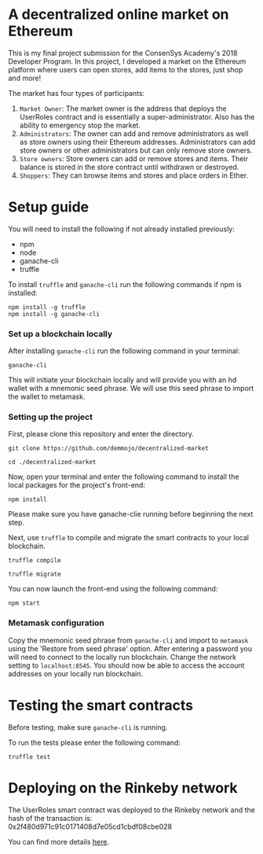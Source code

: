 
# A decentralized online market on Ethereum
This is my final project submission for the ConsenSys Academy's 2018 Developer Program. In this project, I developed a market on the Ethereum platform where users can open stores, add items to the stores, just shop and more! 

The market has four types of participants:

1. `Market Owner`: The market owner is the address that deploys the UserRoles contract and is essentially a super-administrator. Also has the ability to emergency stop the market. 
2. `Administrators`: The owner can add and remove administrators as well as store owners using their Ethereum addresses. Administrators can add store owners or other administrators but can only remove store owners.
3. `Store owners`: Store owners can add or remove stores and items. Their balance is stored in the store contract until withdrawn or destroyed.  
4. `Shoppers`: They can browse items and stores and place orders in Ether.

# Setup guide

You will need to install the following if not already installed previously:
* npm
* node
* ganache-cli
* truffle

To install `truffle` and `ganache-cli` run the following commands if npm is installed:

```
npm install -g truffle
npm install -g ganache-cli
```
### Set up a blockchain locally
After installing `ganache-cli` run the following command in your terminal:
```
ganache-cli
```
This will initiate your blockchain locally and will provide you with an hd wallet with a mnemonic seed phrase. We will use this seed phrase to import the wallet to metamask.

### Setting up the project

First, please clone this repository and enter the directory.
```
git clone https://github.com/demmojo/decentralized-market
```
```
cd ./decentralized-market
```
Now, open your terminal and enter the following command to install the local packages for the project's front-end:
```
npm install
```
Please make sure you have ganache-clie running before beginning the next step.

Next, use `truffle` to compile and migrate the smart contracts to your local blockchain. 

```
truffle compile
```
```
truffle migrate
```

You can now launch the front-end using the following command:
```
npm start
```

### Metamask configuration

Copy the mnemonic seed phrase from `ganache-cli` and import to `metamask` using the 'Restore from seed phrase' option. After entering a password you will need to connect to the locally run blockchain. Change the network setting to `localhost:8545`. You should now be able to access the account addresses on your locally run blockchain. 

# Testing the smart contracts

Before testing, make sure `ganache-cli` is running.

To run the tests please enter the following command: 
```
truffle test
```

# Deploying on the Rinkeby network

The UserRoles smart contract was deployed to the Rinkeby network and the hash of the transaction is: 0x2f480d971c91c0171408d7e05cd1cbdf08cbe028

You can find more details [here](https://rinkeby.etherscan.io/address/0x2f480d971c91c0171408d7e05cd1cbdf08cbe028).



